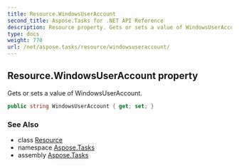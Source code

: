 ```yaml
---
title: Resource.WindowsUserAccount
second_title: Aspose.Tasks for .NET API Reference
description: Resource property. Gets or sets a value of WindowsUserAccount
type: docs
weight: 770
url: /net/aspose.tasks/resource/windowsuseraccount/
---
```

## Resource.WindowsUserAccount property

Gets or sets a value of WindowsUserAccount.

```csharp
public string WindowsUserAccount { get; set; }
```

### See Also

* class [Resource](../)
* namespace [Aspose.Tasks](../../resource/)
* assembly [Aspose.Tasks](../../../)


